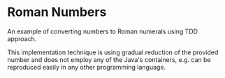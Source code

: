 # Roman Numbers
An example of converting numbers to Roman numerals using TDD approach.

This implementation technique is using gradual reduction of the provided number and does not employ any of the Java's containers, e.g. can be reproduced easily in any other programming language.
